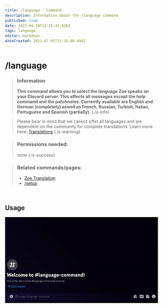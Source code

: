 ```yaml
---
title: /language - Command
description: Information about the /language command
published: true
date: 2023-04-18T12:25:43.626Z
tags: language
editor: markdown
dateCreated: 2021-07-05T17:35:00.494Z
---
```


# /language

>### Information
>**This command allows you to select the language Zoe speaks on your Discord server. This affects all messages except the help command and the patchnotes.
Currently available are English and German (completely) aswell as French, Russian, Turkish, Italian, Portuguese and Spanish (partially).**
>{.is-info}

>Please bear in mind that we cannot offer all languages and are dependent on the community for complete translations. Learn more here: [Translations](https://wiki.zoe-discord-bot.ch/en/translation)
>{.is-warning}

>### Permissions needed:
>*none*
>{.is-success}

>### Related commands/pages:
>-   [Zoe Translation](/en/translation/)
>-   [/setup](/en/commands/important/setup/)

<br>

## Usage

![](/new_language.gif)